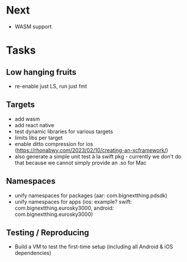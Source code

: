 # Next

- WASM support

# Tasks

## Low hanging fruits

- re-enable just LS, run just fmt

## Targets

- add wasm
- add react native
- test dynamic libraries for various targets
- limits libs per target
- enable ditto compression for ios (https://rhonabwy.com/2023/02/10/creating-an-xcframework/)
- also generate a simple unit test à la swift pkg - currently we don't do that because we cannot simply provide an .so for Mac

## Namespaces

- unify namespaces for packages (aar: com.bignextthing.pdsdk)
- unify namespaces for apps (ios: example? swift: com.bignextthing.eurosky3000, android: com.bignextthing.eurosky3000)

## Testing / Reproducing

- Build a VM to test the first-time setup (including all Android & iOS dependencies)
